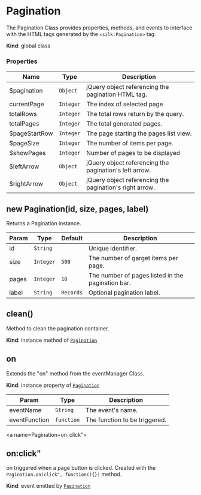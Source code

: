 # Pagination
The Pagination Class provides properties, methods, and events to interface with the HTML tags generated by  the ```<silk:Pagination>``` tag.

**Kind**: global class  
### Properties

| Name | Type | Description |
| --- | --- | --- |
| $pagination | <code>Object</code> | jQuery object referencing the pagination HTML tag. |
| currentPage | <code>Integer</code> | The index of selected page |
| totalRows | <code>Integer</code> | The total rows return by the query. |
| totalPages | <code>Integer</code> | The total generated pages. |
| $pageStartRow | <code>Integer</code> | The page starting the pages list view. |
| $pageSize | <code>Integer</code> | The number of items per page. |
| $showPages | <code>Integer</code> | Number of pages to be displayed |
| $leftArrow | <code>Object</code> | jQuery object referencing the pagination's left arrow. |
| $rightArrow | <code>Object</code> | jQuery object referencing the pagination's right arrow. |



<a name="new_Pagination_new"></a>

## new Pagination(id, size, pages, label)
Returns a Pagination instance.


| Param | Type | Default | Description |
| --- | --- | --- | --- |
| id | <code>String</code> |  | Unique identifier. |
| size | <code>Integer</code> | <code>500</code> | The number of garget items per page. |
| pages | <code>Integer</code> | <code>10</code> | The number of pages listed in the pagination bar. |
| label | <code>String</code> | <code>Records</code> | Optional pagination label. |

<a name="Pagination+clean"></a>

## clean()
Method to clean the pagination container.

**Kind**: instance method of [<code>Pagination</code>](#Pagination)  
<a name="Pagination+on"></a>

## on
Extends the "on" method from the eventManager Class.

**Kind**: instance property of [<code>Pagination</code>](#Pagination)  

| Param | Type | Description |
| --- | --- | --- |
| eventName | <code>String</code> | The event's name. |
| eventFunction | <code>function</code> | The function to be triggered. |

<a name=Pagination+on_click"></a>

## on:click"
on triggered when a page button is clicked. Created with the ```Pagination.on(click", function(){})``` method.

**Kind**: event emitted by [<code>Pagination</code>](#Pagination)  

